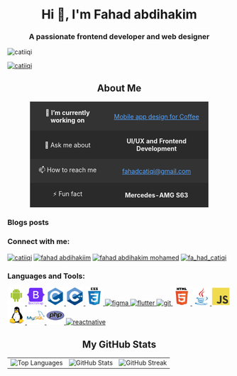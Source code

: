 <h1 align="center">Hi 👋, I'm Fahad abdihakim</h1>
<h3 align="center">A passionate frontend developer and web designer </h3>

<p align="left"> <img src="https://komarev.com/ghpvc/?username=catiiqi&label=Profile%20views&color=0e75b6&style=flat" alt="catiiqi" /> </p>

<p align="left"> <a href="https://github.com/ryo-ma/github-profile-trophy"><img src="https://github-profile-trophy.vercel.app/?username=catiiqi" alt="catiiqi" /></a> </p>

<h2 align="center">About Me</h2>

<div align="center">
  <table style="width: 80%; border: 1px solid #ddd; border-collapse: collapse; background-color: #1e1e1e; color: #f5f5f5;">
    <tr style="background-color: #333; color: #ffffff;">
      <td style="padding: 15px; text-align: center; font-weight: bold;">🔭 I’m currently working on</td>
      <td style="padding: 15px; text-align: center;">
        <a href="https://www.figma.com/proto/UMZSPBYbffU1WELcZexTbW/HCI---Sunrise-Mocha?node-id=78-2&starting-point-node-id=78%3A2&t=LTWITpqLEtoPE1p2-1" target="_blank" style="color: #58a6ff;">
          Mobile app design for Coffee
        </a>
      </td>
    </tr>
    <tr style="background-color: #2a2a2a;">
      <td style="padding: 15px; text-align: center;">💬 Ask me about</td>
      <td style="padding: 15px; text-align: center;"><strong>UI/UX and Frontend Development</strong></td>
    </tr>
    <tr style="background-color: #333;">
      <td style="padding: 15px; text-align: center;">📫 How to reach me</td>
      <td style="padding: 15px; text-align: center;">
        <a href="mailto:fahadcatiqi@gmail.com" style="color: #58a6ff;">fahadcatiqi@gmail.com</a>
      </td>
    </tr>
    <tr style="background-color: #2a2a2a;">
      <td style="padding: 15px; text-align: center;">⚡ Fun fact</td>
      <td style="padding: 15px; text-align: center;"><strong>Mercedes-AMG S63</strong></td>
    </tr>
  </table>
</div>




  


### Blogs posts
<!-- BLOG-POST-LIST:START -->
<!-- BLOG-POST-LIST:END -->

<h3 align="left">Connect with me:</h3>
<p align="left">
<a href="https://dev.to/catiiqi" target="blank"><img align="center" src="https://raw.githubusercontent.com/rahuldkjain/github-profile-readme-generator/master/src/images/icons/Social/devto.svg" alt="catiiqi" height="30" width="40" /></a>
<a href="https://linkedin.com/in/fahad abdihakiim" target="blank"><img align="center" src="https://raw.githubusercontent.com/rahuldkjain/github-profile-readme-generator/master/src/images/icons/Social/linked-in-alt.svg" alt="fahad abdihakiim" height="30" width="40" /></a>
<a href="https://fb.com/fahad abdihakim mohamed" target="blank"><img align="center" src="https://raw.githubusercontent.com/rahuldkjain/github-profile-readme-generator/master/src/images/icons/Social/facebook.svg" alt="fahad abdihakim mohamed" height="30" width="40" /></a>
<a href="https://instagram.com/fa_had_catiqi" target="blank"><img align="center" src="https://raw.githubusercontent.com/rahuldkjain/github-profile-readme-generator/master/src/images/icons/Social/instagram.svg" alt="fa_had_catiqi" height="30" width="40" /></a>
</p>

<h3 align="left">Languages and Tools:</h3>
<p align="left"> <a href="https://developer.android.com" target="_blank" rel="noreferrer"> <img src="https://raw.githubusercontent.com/devicons/devicon/master/icons/android/android-original-wordmark.svg" alt="android" width="40" height="40"/> </a> <a href="https://getbootstrap.com" target="_blank" rel="noreferrer"> <img src="https://raw.githubusercontent.com/devicons/devicon/master/icons/bootstrap/bootstrap-plain-wordmark.svg" alt="bootstrap" width="40" height="40"/> </a> <a href="https://www.cprogramming.com/" target="_blank" rel="noreferrer"> <img src="https://raw.githubusercontent.com/devicons/devicon/master/icons/c/c-original.svg" alt="c" width="40" height="40"/> </a> <a href="https://www.w3schools.com/cpp/" target="_blank" rel="noreferrer"> <img src="https://raw.githubusercontent.com/devicons/devicon/master/icons/cplusplus/cplusplus-original.svg" alt="cplusplus" width="40" height="40"/> </a> <a href="https://www.w3schools.com/css/" target="_blank" rel="noreferrer"> <img src="https://raw.githubusercontent.com/devicons/devicon/master/icons/css3/css3-original-wordmark.svg" alt="css3" width="40" height="40"/> </a> <a href="https://www.figma.com/" target="_blank" rel="noreferrer"> <img src="https://www.vectorlogo.zone/logos/figma/figma-icon.svg" alt="figma" width="40" height="40"/> </a> <a href="https://flutter.dev" target="_blank" rel="noreferrer"> <img src="https://www.vectorlogo.zone/logos/flutterio/flutterio-icon.svg" alt="flutter" width="40" height="40"/> </a> <a href="https://git-scm.com/" target="_blank" rel="noreferrer"> <img src="https://www.vectorlogo.zone/logos/git-scm/git-scm-icon.svg" alt="git" width="40" height="40"/> </a> <a href="https://www.w3.org/html/" target="_blank" rel="noreferrer"> <img src="https://raw.githubusercontent.com/devicons/devicon/master/icons/html5/html5-original-wordmark.svg" alt="html5" width="40" height="40"/> </a> <a href="https://www.java.com" target="_blank" rel="noreferrer"> <img src="https://raw.githubusercontent.com/devicons/devicon/master/icons/java/java-original.svg" alt="java" width="40" height="40"/> </a> <a href="https://developer.mozilla.org/en-US/docs/Web/JavaScript" target="_blank" rel="noreferrer"> <img src="https://raw.githubusercontent.com/devicons/devicon/master/icons/javascript/javascript-original.svg" alt="javascript" width="40" height="40"/> </a> <a href="https://www.linux.org/" target="_blank" rel="noreferrer"> <img src="https://raw.githubusercontent.com/devicons/devicon/master/icons/linux/linux-original.svg" alt="linux" width="40" height="40"/> </a> <a href="https://www.mysql.com/" target="_blank" rel="noreferrer"> <img src="https://raw.githubusercontent.com/devicons/devicon/master/icons/mysql/mysql-original-wordmark.svg" alt="mysql" width="40" height="40"/> </a> <a href="https://www.php.net" target="_blank" rel="noreferrer"> <img src="https://raw.githubusercontent.com/devicons/devicon/master/icons/php/php-original.svg" alt="php" width="40" height="40"/> </a> <a href="https://reactnative.dev/" target="_blank" rel="noreferrer"> <img src="https://reactnative.dev/img/header_logo.svg" alt="reactnative" width="40" height="40"/> </a> </p>

<h2 align="center">My GitHub Stats</h2>

<table align="center">
  <tr>
    <td align="center">
      <img src="https://github-readme-stats.vercel.app/api/top-langs?username=catiiqi&show_icons=true&theme=dark&locale=en&layout=compact" alt="Top Languages" />
    </td>
    <td align="center">
      <img src="https://github-readme-stats.vercel.app/api?username=catiiqi&show_icons=true&theme=dark&locale=en" alt="GitHub Stats" />
    </td>
    <td align="center">
      <img src="https://github-readme-streak-stats.herokuapp.com/?user=catiiqi&theme=dark" alt="GitHub Streak" />
    </td>
  </tr>
</table>




